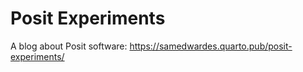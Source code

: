 # Posit Experiments

A blog about Posit software: <https://samedwardes.quarto.pub/posit-experiments/>
